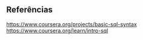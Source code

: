 ## Referências

https://www.coursera.org/projects/basic-sql-syntax
https://www.coursera.org/learn/intro-sql 
